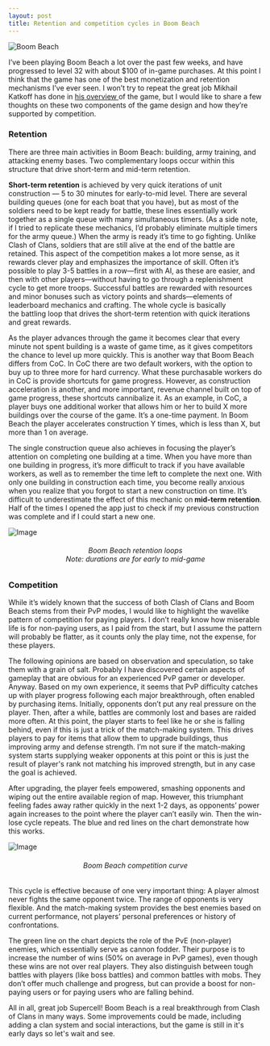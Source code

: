 ```yaml
---
layout: post
title: Retention and competition cycles in Boom Beach
---
```


![Boom Beach](http://vernon99.gihub.io/images/boombeach.jpg)

I’ve been playing Boom Beach a lot over the past few weeks, and have progressed to level 32 with about $100 of in-game purchases. At this point I think that the game has one of the best monetization and retention mechanisms I’ve ever seen. I won’t try to repeat the great job Mikhail Katkoff has done in <a href="http://www.deconstructoroffun.com/2014/01/boom-beach-developing-of-next-big-thing.html" target="_blank">his overview </a>of the game, but I would like to share a few thoughts on these two components of the game design and how they’re supported by competition.

### Retention
There are three main activities in Boom Beach: building, army training, and attacking enemy bases. Two complementary loops occur within this structure that drive short-term and mid-term retention.

**Short-term retention** is achieved by very quick iterations of unit construction — 5 to 30 minutes for early-to-mid level. There are several building queues (one for each boat that you have), but as most of the soldiers need to be kept ready for battle, these lines essentially work together as a single queue with many simultaneous timers. (As a side note, if I tried to replicate these mechanics, I’d probably eliminate multiple timers for the army queue.) When the army is ready it’s time to go fighting. Unlike Clash of Clans, soldiers that are still alive at the end of the battle are retained. This aspect of the competition makes a lot more sense, as it rewards clever play and emphasizes the importance of skill. Often it’s possible to play 3-5 battles in a row—first with AI, as these are easier, and then with other players—without having to go through a replenishment cycle to get more troops. Successful battles are rewarded with resources and minor bonuses such as victory points and shards—elements of leaderboard mechanics and crafting. The whole cycle is basically the battling loop that drives the short-term retention with quick iterations and great rewards.

As the player advances through the game it becomes clear that every minute not spent building is a waste of game time, as it gives competitors the chance to level up more quickly. This is another way that Boom Beach differs from CoC. In CoC there are two default workers, with the option to buy up to three more for hard currency. What these purchasable workers do in CoC is provide shortcuts for game progress. However, as construction acceleration is another, and more important, revenue channel built on top of game progress, these shortcuts cannibalize it. As an example, in CoC, a player buys one additional worker that allows him or her to build X more buildings over the course of the game. It’s a one-time payment. In Boom Beach the player accelerates construction Y times, which is less than X, but more than 1 on average.

The single construction queue also achieves in focusing the player’s attention on completing one building at a time. When you have more than one building in progress, it’s more difficult to track if you have available workers, as well as to remember the time left to complete the next one. With only one building in construction each time, you become really anxious when you realize that you forgot to start a new construction on time. It’s difficult to underestimate the effect of this mechanic on<strong> mid-term retention</strong>. Half of the times I opened the app just to check if my previous construction was complete and if I could start a new one.

<img id="i-24" class="size-full wp-image aligncenter" src="http://vernon99.gihub.io/images/bbretention.png" alt="Image" />
<h6 style="text-align:center;">Boom Beach retention loops<br/>Note: durations are for early to mid-game</h6>

### Competition
While it’s widely known that the success of both Clash of Clans and Boom Beach stems from their PvP modes, I would like to highlight the wavelike pattern of competition for paying players. I don’t really know how miserable life is for non-paying users, as I paid from the start, but I assume the pattern will probably be flatter, as it counts only the play time, not the expense, for these players.

The following opinions are based on observation and speculation, so take them with a grain of salt. Probably I have discovered certain aspects of gameplay that are obvious for an experienced PvP gamer or developer. Anyway. Based on my own experience, it seems that PvP difficulty catches up with player progress following each major breakthrough, often enabled by purchasing items. Initially, opponents don’t put any real pressure on the player. Then, after a while, battles are commonly lost and bases are raided more often. At this point, the player starts to feel like he or she is falling behind, even if this is just a trick of the match-making system. This drives players to pay for items that allow them to upgrade buildings, thus improving army and defense strength. I’m not sure if the match-making system starts supplying weaker opponents at this point or this is just the result of player's rank not matching his improved strength, but in any case the goal is achieved.

After upgrading, the player feels empowered, smashing opponents and wiping out the entire available region of map. However, this triumphant feeling fades away rather quickly in the next 1-2 days, as opponents’ power again increases to the point where the player can’t easily win. Then the win-lose cycle repeats. The blue and red lines on the chart demonstrate how this works.

<img id="i-25" class="size-full wp-image aligncenter" src="http://vernon99.gihub.io/images/bbcompetition.png" alt="Image" />
<h6 style="text-align:center;">Boom Beach competition curve</h6>
This cycle is effective because of one very important thing: A player almost never fights the same opponent twice. The range of opponents is very flexible. And the match-making system provides the best enemies based on current performance, not players’ personal preferences or history of confrontations.

The green line on the chart depicts the role of the PvE (non-player) enemies, which essentially serve as cannon fodder. Their purpose is to increase the number of wins (50% on average in PvP games), even though these wins are not over real players. They also distinguish between tough battles with players (like boss battles) and common battles with mobs. They don’t offer much challenge and progress, but can provide a boost for non-paying users or for paying users who are falling behind.

All in all, great job Supercell! Boom Beach is a real breakthrough from Clash of Clans in many ways. Some improvements could be made, including adding a clan system and social interactions, but the game is still in it's early days so let's wait and see.